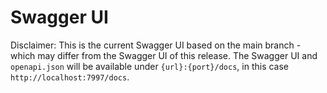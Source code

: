 # Swagger UI
Disclaimer: This is the current Swagger UI based on the main branch - which may differ from the Swagger UI of this release.
The Swagger UI and `openapi.json` will be available under `{url}:{port}/docs`, in this case `http://localhost:7997/docs`.

<swagger-ui src="https://raw.githubusercontent.com/michaelfeil/infinity/main/docs/assets/openapi.json"/>